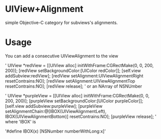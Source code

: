 UIView+Alignment
=====

simple Objective-C category for subviews's alignments.

Usage
=====

You can add a consecutive UIViewAlignment to the view 

'
    UIView *redView = [[UIView alloc] initWithFrame:CGRectMake(0, 0, 200, 200)];
    [redView setBackgroundColor:[UIColor redColor]];
    [self.view addSubview:redView];
    [redView setAlignment:UIViewAlignmentRight resetContrains:NO];
    [redView setAlignment:UIViewAlignmentTop resetContrains:NO];
    [redView release];
'
or an NArray of NSNUmber

'
    UIView *purpleView = [[UIView alloc] initWithFrame:CGRectMake(0, 0, 200, 200)];
    [purpleView setBackgroundColor:[UIColor purpleColor]];
    [self.view addSubview:purpleView];
    [purpleView setAlignmentChain:@[IBOX(UIViewAlignmentLeft), IBOX(UIViewAlignmentBottom)] resetContrains:NO];
    [purpleView release];
'
where 'IBOX' is

'#define IBOX(x) [NSNumber numberWithLong:x]'





